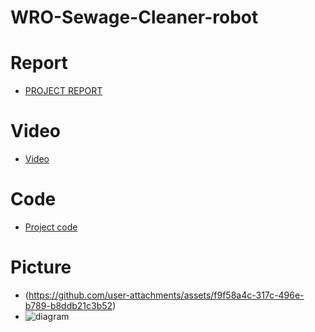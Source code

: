 # WRO-Sewage-Cleaner-robot
# Report
- [PROJECT REPORT](https://docs.google.com/document/d/1S0MSvquXofWw6It9QTXSThzVdBmhXdr8IRROb4kRJek/edit#heading=h.uwtpzkmp9874)
# Video
- [Video](https://youtu.be/He5vBDilmNc?si=IJNBha5A0QitPSHe)
# Code
- [Project code](https://github.com/Tallsuffer/WRO-Sewage-Cleaner-robot/blob/main/Code%20Arduino%20UNO.ino)
# Picture
- (https://github.com/user-attachments/assets/f9f58a4c-317c-496e-b789-b8ddb21c3b52)
- ![diagram](https://github.com/user-attachments/assets/952db116-bd7e-4abd-b8dd-1c4eb789201d)

